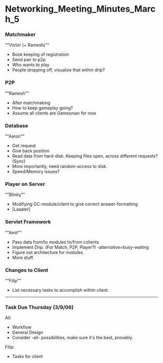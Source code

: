 Networking\_Meeting\_Minutes\_March\_5
======================================

### Matchmaker

""Victor (+ Ramesh)""

-   Book keeping of registration
-   Send pair to p2p
-   Who wants to play
-   People dropping off, visualize that within drip?

### P2P

""Ramesh""

-   After matchmaking
-   How to keep gameplay going?
-   Assume all clients are Gamesman for now

### Database

""Aaron""

-   Get request
-   Give back position
-   Read data from hard-disk. Keeping files open, across different requests? (Sync)
-   More importantly, need random-access to disk.
-   Speed/Memory issues?

### Player on Server

""Blinky""

-   Modifying GC-module/client to give correct answer-formatting
-   \[Laaater\]

### Servlet Framework

""Amit""

-   Pass data from/to modules to/from colients
-   Implement Drip. (For Match, P2P, Player?) -alternative=busy-waiting
-   Figure out architecture for modules
-   More stuff.

### Changes to Client

""Filip""

-   List necessary tasks to accomplish within client.

------------------------------------------------------------------------

### Task Due Thursday (3/9/06)

All:

-   Workflow
-   General Design
-   Consider -all- possibilities, make sure it's the best, provably.

Filip:

-   Tasks for client

